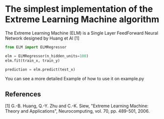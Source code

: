# The simplest implementation of the Extreme Learning Machine algorithm

The Extreme Learning Machine (ELM) is a Single Layer FeedForward Neural Network designed by Huang et Al [1]

```python
from ELM import ELMRegressor

elm = ELMRegressor(n_hidden_units=100)
elm.fit(train_x, train_y)

prediction = elm.predict(test_x)
```

You can see a more detailed Example of how to use it on example.py



## References

[1] G.-B. Huang, Q.-Y. Zhu and C.-K. Siew, "Extreme Learning Machine:
          Theory and Applications", Neurocomputing, vol. 70, pp. 489-501,
          2006.
